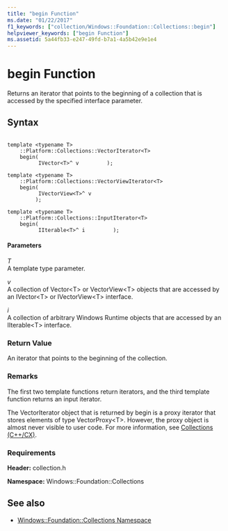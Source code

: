 ```yaml
---
title: "begin Function"
ms.date: "01/22/2017"
f1_keywords: ["collection/Windows::Foundation::Collections::begin"]
helpviewer_keywords: ["begin Function"]
ms.assetid: 5a44fb33-e247-49fd-b7a1-4a5b42e9e1e4
---
```

# begin Function

Returns an iterator that points to the beginning of a collection that is accessed by the specified interface parameter.

## Syntax

```

template <typename T>
    ::Platform::Collections::VectorIterator<T>
    begin(
          IVector<T>^ v         );

template <typename T>
    ::Platform::Collections::VectorViewIterator<T>
    begin(
          IVectorView<T>^ v
         );

template <typename T>
    ::Platform::Collections::InputIterator<T>
    begin(
          IIterable<T>^ i         );
```

#### Parameters

*T*<br/>
A template type parameter.

*v*<br/>
A collection of Vector\<T> or VectorView\<T> objects that are accessed by an IVector\<T> or IVectorView\<T> interface.

*i*<br/>
A collection of arbitrary Windows Runtime objects that are accessed by an IIterable\<T> interface.

### Return Value

An iterator that points to the beginning of the collection.

### Remarks

The first two template functions return iterators, and the third template function returns an input iterator.

The VectorIterator object that is returned by begin is a proxy iterator that stores elements of type VectorProxy\<T>. However, the proxy object is almost never visible to user code. For more information, see [Collections (C++/CX)](../cppcx/collections-c-cx.md).

### Requirements

**Header:** collection.h

**Namespace:** Windows::Foundation::Collections

## See also

- [Windows::Foundation::Collections Namespace](../cppcx/windows-foundation-collections-namespace-c-cx.md)
